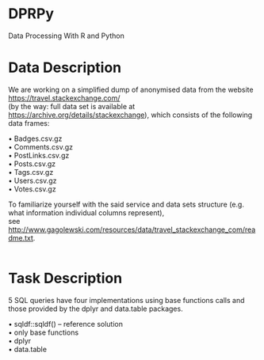 # DPRPy
Data Processing With R and Python

# Data Description

We are working on a simplified dump of anonymised data from the website https://travel.stackexchange.com/  
(by the way: full data set is available at https://archive.org/details/stackexchange), which consists of the following data frames:  

• Badges.csv.gz  
• Comments.csv.gz  
• PostLinks.csv.gz  
• Posts.csv.gz  
• Tags.csv.gz  
• Users.csv.gz  
• Votes.csv.gz  
  
To familiarize yourself with the said service and data sets structure (e.g. what information individual columns represent),  
see http://www.gagolewski.com/resources/data/travel_stackexchange_com/readme.txt.  
<br/>

# Task Description

5 SQL queries have four implementations using base functions calls and those provided by the dplyr and data.table packages.

• sqldf::sqldf() – reference solution  
• only base functions  
• dplyr  
• data.table  
